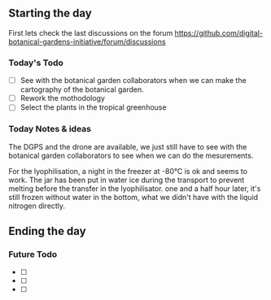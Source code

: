 


## Starting the day

First lets check the last discussions on the forum https://github.com/digital-botanical-gardens-initiative/forum/discussions

### Today's Todo 

- [ ] See with the botanical garden collaborators when we can make the cartography of the botanical garden.
- [ ] Rework the mothodology
- [ ] Select the plants in the tropical greenhouse

### Today Notes & ideas
The DGPS and the drone are available, we just still have to see with the botanical garden collaborators to see when we can do the mesurements.

For the lyophilisation, a night in the freezer at -80°C is ok and seems to work. The jar has been put in water ice during the transport to prevent melting before the transfer in the lyophilisator. one and a half hour later, it's still frozen without water in the bottom, what we didn't have with the liquid nitrogen directly.



## Ending the day

### Future Todo

- [ ] 
- [ ] 
- [ ] 
